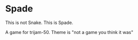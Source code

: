 # Spade
This is not Snake. This is Spade.

A game for trijam-50. Theme is "not a game you think it was"
